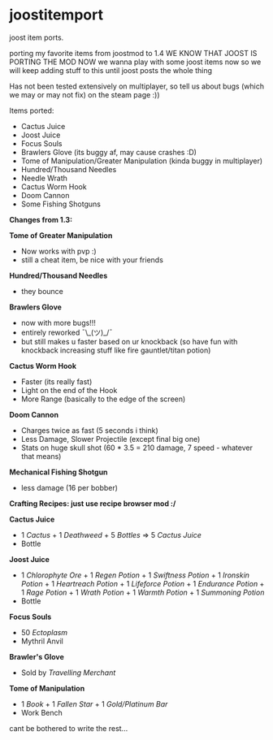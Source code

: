 ﻿# joostitemport
joost item ports.

porting my favorite items from joostmod to 1.4 
WE KNOW THAT JOOST IS PORTING THE MOD NOW
we wanna play with some joost items now so we will keep adding stuff to this until joost posts the whole thing

Has not been tested extensively on multiplayer, so tell us about bugs (which we may or may not fix) on the steam page :))

Items ported:
- Cactus Juice
- Joost Juice
- Focus Souls
- Brawlers Glove (its buggy af, may cause crashes :D)
- Tome of Manipulation/Greater Manipulation (kinda buggy in multiplayer)
- Hundred/Thousand Needles
- Needle Wrath
- Cactus Worm Hook
- Doom Cannon
- Some Fishing Shotguns

**Changes from 1.3:**

**Tome of Greater Manipulation**
- Now works with pvp :)
- still a cheat item, be nice with your friends

**Hundred/Thousand Needles**
- they bounce

**Brawlers Glove**
- now with more bugs!!!
- entirely reworked  ¯\\\_(ツ)\_/¯
- but still makes u faster based on ur knockback (so have fun with knockback increasing stuff like fire gauntlet/titan potion)

**Cactus Worm Hook**
- Faster (its really fast)
- Light on the end of the Hook
- More Range (basically to the edge of the screen)

**Doom Cannon**
- Charges twice as fast (5 seconds i think)
- Less Damage, Slower Projectile (except final big one)
- Stats on huge skull shot (60 * 3.5 = 210 damage, 7 speed - whatever that means)

**Mechanical Fishing Shotgun**
- less damage (16 per bobber)

**Crafting Recipes: just use recipe browser mod :/**

**Cactus Juice**
- 1 _Cactus_ + 1 _Deathweed_ + 5 _Bottles_ => 5 _Cactus Juice_
- Bottle

**Joost Juice**
- 1 _Chlorophyte Ore_ + 1 _Regen Potion_ + 1 _Swiftness Potion_ + 1 _Ironskin Potion_ + 1 _Heartreach Potion_ + 1 _Lifeforce Potion_ + 1 _Endurance Potion_ + 1 _Rage Potion_ + 1 _Wrath Potion_ + 1 _Warmth Potion_ + 1 _Summoning Potion_
- Bottle

**Focus Souls**
- 50 _Ectoplasm_
- Mythril Anvil

**Brawler's Glove**
- Sold by _Travelling Merchant_

**Tome of Manipulation**
- 1 _Book_ + 1 _Fallen Star_ + 1 _Gold/Platinum Bar_
- Work Bench

cant be bothered to write the rest...
